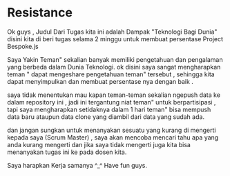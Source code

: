 # Resistance

Ok guys , Judul Dari Tugas kita ini adalah Dampak "Teknologi Bagi Dunia"
disini kita di beri tugas selama 2 minggu untuk membuat persentase Project Bespoke.js 

Saya Yakin Teman" sekalian banyak memiliki pengetahuan dan pengalaman yang berbeda dalam Dunia Teknologi.
ok disini saya sangat mengharapkan teman " dapat mengeshare pengetahuan teman" tersebut , sehingga kita dapat menyimpulkan 
dan membuat persentase nya dengan baik . 

saya tidak menentukan mau kapan teman-teman sekalian ngepush data ke dalam repository ini , jadi ini tergantung niat teman" untuk 
berpartisipasi , tapi saya mengharapkan setidaknya dalam 1 hari teman" bisa mempush data baru ataupun data clone yang diambil
dari data yang sudah ada. 

dan jangan sungkan untuk menanyakan sesuatu yang kurang di mengerti kepada saya (Scrum Master) , saya akan mencoba mencari tahu apa yang anda kurang mengerti dan jika saya tidak mengerti juga kita bisa menanyakan tugas ini ke pada dosen kita.

Saya harapkan Kerja samanya ^_^
Have fun guys.
